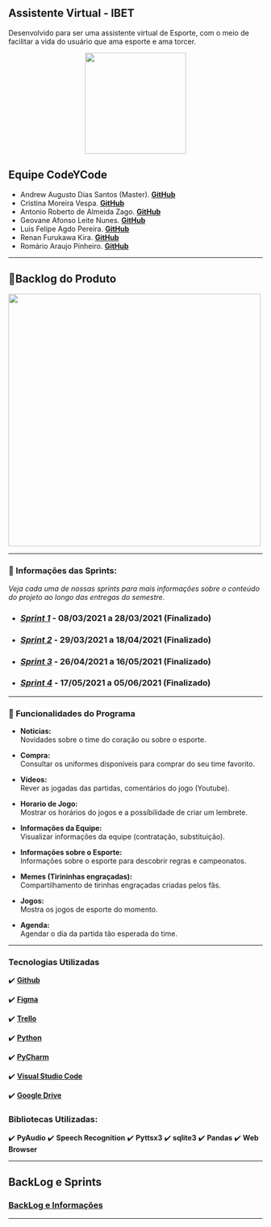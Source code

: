 ## Assistente Virtual - IBET
Desenvolvido para ser uma assistente virtual de Esporte, com o meio de facilitar a vida do usuário que ama esporte e ama torcer.

<p align="center">
<img src="https://github.com/criskurim/CodeYCode/blob/main/Imagens/logo-removebg-preview.png" width="200px" >
</p>

## Equipe CodeYCode
- Andrew Augusto Dias Santos (Master). [**GitHub**](https://github.com/AndrewAugusto)
- Cristina Moreira Vespa. [**GitHub**](https://github.com/criskurim)
- Antonio Roberto de Almeida Zago. [**GitHub**](https://github.com/Antonio-Zago)
- Geovane Afonso Leite Nunes. [**GitHub**]()
- Luis Felipe Agdo Pereira. [**GitHub**](https://github.com/LuisAgdo)
- Renan Furukawa Kira. [**GitHub**]()
- Romário Araujo Pinheiro. [**GitHub**](https://github.com/RomarioPinheiro)

----

## 🧩Backlog do Produto
<img src='https://github.com/criskurim/CodeYCode/blob/main/Sprints/Backlog.png' width='500'>

----

### 📅 Informações das Sprints:
*Veja cada uma de nossas sprints para mais informações sobre o conteúdo do projeto ao longo das entregas do semestre.*
- ### [*Sprint 1*](https://github.com/criskurim/CodeYCode/tree/main/Sprints/1ª%20Sprint) - 08/03/2021 a 28/03/2021 (Finalizado)
- ### [*Sprint 2*](https://github.com/criskurim/CodeYCode/tree/main/Sprints/2ª%20Sprint) - 29/03/2021 a 18/04/2021 (Finalizado)
- ### [*Sprint 3*](https://github.com/criskurim/CodeYCode/tree/main/Sprints/3ªSprint) - 26/04/2021 a 16/05/2021 (Finalizado)
- ### [*Sprint 4*](https://github.com/criskurim/CodeYCode/tree/main/Sprints/4ª%20Sprint) - 17/05/2021 a 05/06/2021 (Finalizado)

----

### 📱 Funcionalidades do Programa

- **Noticias:** <br>
Novidades sobre o time do coração ou sobre o esporte. <br>

- **Compra:** <br>
Consultar os uniformes disponíveis para comprar do seu time favorito. <br>

- **Vídeos:** <br>
Rever as jogadas das partidas, comentários do jogo (Youtube). <br>

- **Horario de Jogo:** <br>
Mostrar os horários do jogos e a possíbilidade de criar um lembrete. <br>

- **Informações da Equipe:** <br>
Visualizar informações da equipe (contratação, substituição). <br>

- **Informações sobre o Esporte:** <br>
Informações sobre o esporte para descobrir regras e campeonatos. <br>

- **Memes (Tirininhas engraçadas):** <br>
Compartilhamento de tirinhas engraçadas criadas pelos fãs. <br>

- **Jogos:** <br>
Mostra os jogos de esporte do momento. <br>

- **Agenda:**<br>
Agendar o dia da partida tão esperada do time. <br>

----

### Tecnologias Utilizadas

✔️ [**Github**](https://github.com)

✔️ [**Figma**](https://figma.com)

✔️ [**Trello**](https://trello.com/)

✔️ [**Python**](https://www.python.org)

✔️ [**PyCharm**](https://www.jetbrains.com/pt-br/pycharm/)

✔️ [**Visual Studio Code**](https://code.visualstudio.com/)

✔️ [**Google Drive**](https://www.google.com/intl/pt-br/drive/about.html)

### Bibliotecas Utilizadas:

✔️ **PyAudio**
✔️ **Speech Recognition**
✔️ **Pyttsx3**
✔️ **sqlite3**
✔️ **Pandas**
✔️ **Web Browser**

----

## BackLog e Sprints
### [**BackLog e Informações**](https://trello.com/b/sdjLR68I/codeycode-projeto-mobile)

----
